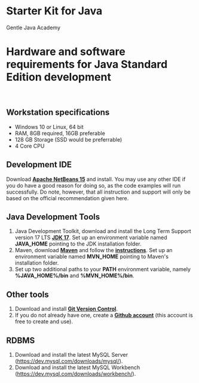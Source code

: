 # Starter Kit for Java
Gentle Java Academy



# Hardware and software requirements for Java Standard Edition development
&nbsp;
&nbsp;

## Workstation specifications
- Windows 10 or Linux, 64 bit
- RAM, 8GB required, 16GB preferable
- 128 GB Storage (SSD would be preferrable)
- 4 Core CPU

## Development IDE
Download  **[Apache NetBeans 15](https://netbeans.apache.org/download/nb15/index.html)** and install. You may use any other IDE if you do have a good reason for doing so, as the code examples will run successfully. Do note, however, that all instruction and support will only be based on the official recommendation given here. 

## Java Development Tools
1. Java Development Toolkit, download and install the Long Term Support version 17 LTS **[JDK 17](https://jdk.java.net/java-se-ri/17)**. Set up an environment variable named **JAVA_HOME** pointing to the JDK installation folder.
2. Maven, download **[Maven](https://maven.apache.org/download.cgi)** and follow the **[instructions](https://maven.apache.org/install.html)**. Set up an environment variable named **MVN_HOME** pointing to Maven's installation folder.
3. Set up two additional paths to your **PATH** environment variable, namely **%JAVA_HOME%/bin** and **%MVN_HOME%/bin**.

## Other tools
1. Download and install **[Git Version Control](https://git-scm.com/downloads)**.
2. If you do not already have one, create a **[Github account](https://github.com/join)** (this account is free to create and use).

## RDBMS
1. Download and install the latest MySQL Server (https://dev.mysql.com/downloads/mysql/).
2. Download and install the latest MySQL Workbench (https://dev.mysql.com/downloads/workbench/).

